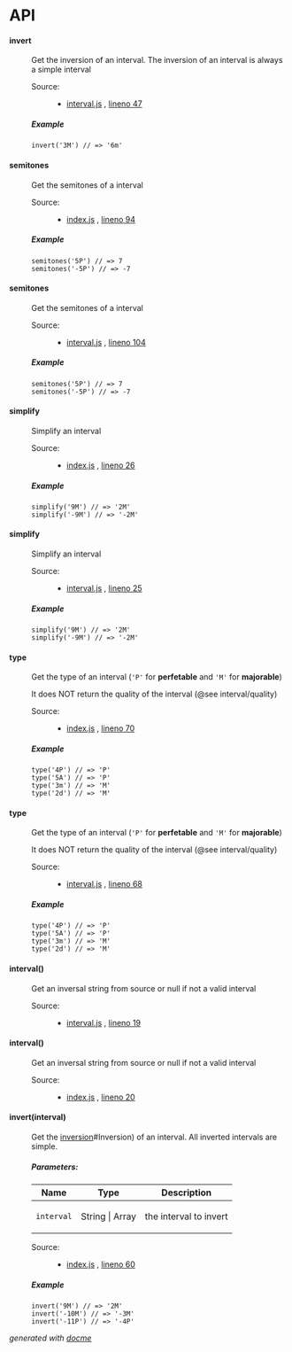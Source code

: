 # API


<!-- START docme generated API please keep comment here to allow auto update -->
<!-- DON'T EDIT THIS SECTION, INSTEAD RE-RUN docme TO UPDATE -->

<div>
<div class="jsdoc-githubify">
<section>
<article>
<div class="container-overview">
<dl class="details">
</dl>
</div>
<dl>
<dt>
<h4 class="name" id="invert"><span class="type-signature"></span>invert<span class="type-signature"></span></h4>
</dt>
<dd>
<div class="description">
<p>Get the inversion of an interval. The inversion of an interval is always a
simple interval</p>
</div>
<dl class="details">
<dt class="tag-source">Source:</dt>
<dd class="tag-source"><ul class="dummy">
<li>
<a href="https://github.com/danigb/music.interval/blob/master/interval.js">interval.js</a>
<span>, </span>
<a href="https://github.com/danigb/music.interval/blob/master/interval.js#L47">lineno 47</a>
</li>
</ul></dd>
</dl>
<h5>Example</h5>
<pre class="prettyprint"><code>invert('3M') // => '6m'</code></pre>
</dd>
<dt>
<h4 class="name" id="semitones"><span class="type-signature"></span>semitones<span class="type-signature"></span></h4>
</dt>
<dd>
<div class="description">
<p>Get the semitones of a interval</p>
</div>
<dl class="details">
<dt class="tag-source">Source:</dt>
<dd class="tag-source"><ul class="dummy">
<li>
<a href="https://github.com/danigb/music.interval/blob/master/index.js">index.js</a>
<span>, </span>
<a href="https://github.com/danigb/music.interval/blob/master/index.js#L94">lineno 94</a>
</li>
</ul></dd>
</dl>
<h5>Example</h5>
<pre class="prettyprint"><code>semitones('5P') // => 7
semitones('-5P') // => -7</code></pre>
</dd>
<dt>
<h4 class="name" id="semitones"><span class="type-signature"></span>semitones<span class="type-signature"></span></h4>
</dt>
<dd>
<div class="description">
<p>Get the semitones of a interval</p>
</div>
<dl class="details">
<dt class="tag-source">Source:</dt>
<dd class="tag-source"><ul class="dummy">
<li>
<a href="https://github.com/danigb/music.interval/blob/master/interval.js">interval.js</a>
<span>, </span>
<a href="https://github.com/danigb/music.interval/blob/master/interval.js#L104">lineno 104</a>
</li>
</ul></dd>
</dl>
<h5>Example</h5>
<pre class="prettyprint"><code>semitones('5P') // => 7
semitones('-5P') // => -7</code></pre>
</dd>
<dt>
<h4 class="name" id="simplify"><span class="type-signature"></span>simplify<span class="type-signature"></span></h4>
</dt>
<dd>
<div class="description">
<p>Simplify an interval</p>
</div>
<dl class="details">
<dt class="tag-source">Source:</dt>
<dd class="tag-source"><ul class="dummy">
<li>
<a href="https://github.com/danigb/music.interval/blob/master/index.js">index.js</a>
<span>, </span>
<a href="https://github.com/danigb/music.interval/blob/master/index.js#L26">lineno 26</a>
</li>
</ul></dd>
</dl>
<h5>Example</h5>
<pre class="prettyprint"><code>simplify('9M') // => '2M'
simplify('-9M') // => '-2M'</code></pre>
</dd>
<dt>
<h4 class="name" id="simplify"><span class="type-signature"></span>simplify<span class="type-signature"></span></h4>
</dt>
<dd>
<div class="description">
<p>Simplify an interval</p>
</div>
<dl class="details">
<dt class="tag-source">Source:</dt>
<dd class="tag-source"><ul class="dummy">
<li>
<a href="https://github.com/danigb/music.interval/blob/master/interval.js">interval.js</a>
<span>, </span>
<a href="https://github.com/danigb/music.interval/blob/master/interval.js#L25">lineno 25</a>
</li>
</ul></dd>
</dl>
<h5>Example</h5>
<pre class="prettyprint"><code>simplify('9M') // => '2M'
simplify('-9M') // => '-2M'</code></pre>
</dd>
<dt>
<h4 class="name" id="type"><span class="type-signature"></span>type<span class="type-signature"></span></h4>
</dt>
<dd>
<div class="description">
<p>Get the type of an interval (<code>'P'</code> for <strong>perfetable</strong> and <code>'M'</code> for <strong>majorable</strong>)</p>
<p>It does NOT return the quality of the interval (@see interval/quality)</p>
</div>
<dl class="details">
<dt class="tag-source">Source:</dt>
<dd class="tag-source"><ul class="dummy">
<li>
<a href="https://github.com/danigb/music.interval/blob/master/index.js">index.js</a>
<span>, </span>
<a href="https://github.com/danigb/music.interval/blob/master/index.js#L70">lineno 70</a>
</li>
</ul></dd>
</dl>
<h5>Example</h5>
<pre class="prettyprint"><code>type('4P') // => 'P'
type('5A') // => 'P'
type('3m') // => 'M'
type('2d') // => 'M'</code></pre>
</dd>
<dt>
<h4 class="name" id="type"><span class="type-signature"></span>type<span class="type-signature"></span></h4>
</dt>
<dd>
<div class="description">
<p>Get the type of an interval (<code>'P'</code> for <strong>perfetable</strong> and <code>'M'</code> for <strong>majorable</strong>)</p>
<p>It does NOT return the quality of the interval (@see interval/quality)</p>
</div>
<dl class="details">
<dt class="tag-source">Source:</dt>
<dd class="tag-source"><ul class="dummy">
<li>
<a href="https://github.com/danigb/music.interval/blob/master/interval.js">interval.js</a>
<span>, </span>
<a href="https://github.com/danigb/music.interval/blob/master/interval.js#L68">lineno 68</a>
</li>
</ul></dd>
</dl>
<h5>Example</h5>
<pre class="prettyprint"><code>type('4P') // => 'P'
type('5A') // => 'P'
type('3m') // => 'M'
type('2d') // => 'M'</code></pre>
</dd>
</dl>
<dl>
<dt>
<h4 class="name" id="interval"><span class="type-signature"></span>interval<span class="signature">()</span><span class="type-signature"></span></h4>
</dt>
<dd>
<div class="description">
<p>Get an inversal string from source or null if not a valid interval</p>
</div>
<dl class="details">
<dt class="tag-source">Source:</dt>
<dd class="tag-source"><ul class="dummy">
<li>
<a href="https://github.com/danigb/music.interval/blob/master/interval.js">interval.js</a>
<span>, </span>
<a href="https://github.com/danigb/music.interval/blob/master/interval.js#L19">lineno 19</a>
</li>
</ul></dd>
</dl>
</dd>
<dt>
<h4 class="name" id="interval"><span class="type-signature"></span>interval<span class="signature">()</span><span class="type-signature"></span></h4>
</dt>
<dd>
<div class="description">
<p>Get an inversal string from source or null if not a valid interval</p>
</div>
<dl class="details">
<dt class="tag-source">Source:</dt>
<dd class="tag-source"><ul class="dummy">
<li>
<a href="https://github.com/danigb/music.interval/blob/master/index.js">index.js</a>
<span>, </span>
<a href="https://github.com/danigb/music.interval/blob/master/index.js#L20">lineno 20</a>
</li>
</ul></dd>
</dl>
</dd>
<dt>
<h4 class="name" id="invert"><span class="type-signature"></span>invert<span class="signature">(interval)</span><span class="type-signature"></span></h4>
</dt>
<dd>
<div class="description">
<p>Get the <a href="https://en.wikipedia.org/wiki/Interval_(music">inversion</a>#Inversion)
of an interval. All inverted intervals are simple.</p>
</div>
<h5>Parameters:</h5>
<table class="params">
<thead>
<tr>
<th>Name</th>
<th>Type</th>
<th class="last">Description</th>
</tr>
</thead>
<tbody>
<tr>
<td class="name"><code>interval</code></td>
<td class="type">
<span class="param-type">String</span>
|
<span class="param-type">Array</span>
</td>
<td class="description last"><p>the interval to invert</p></td>
</tr>
</tbody>
</table>
<dl class="details">
<dt class="tag-source">Source:</dt>
<dd class="tag-source"><ul class="dummy">
<li>
<a href="https://github.com/danigb/music.interval/blob/master/index.js">index.js</a>
<span>, </span>
<a href="https://github.com/danigb/music.interval/blob/master/index.js#L60">lineno 60</a>
</li>
</ul></dd>
</dl>
<h5>Example</h5>
<pre class="prettyprint"><code>invert('9M') // => '2M'
invert('-10M') // => '-3M'
invert('-11P') // => '-4P'</code></pre>
</dd>
</dl>
</article>
</section>
</div>

*generated with [docme](https://github.com/thlorenz/docme)*
</div>
<!-- END docme generated API please keep comment here to allow auto update -->
